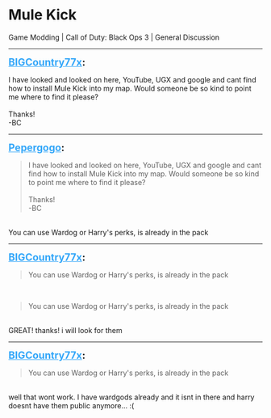 # Mule Kick
Game Modding | Call of Duty: Black Ops 3 | General Discussion

---
<strong style="font-size: 1.4em;"><span style="text-decoration: underline;text-decoration-color: #34a7f9;"><span style="color:#34a7f9;">BIGCountry77x</span></span>:</strong>

<p>I have looked and looked on here, YouTube, UGX and google and cant find how to install Mule Kick into my map. Would someone be so kind to point me where to find it please?<br /><br />Thanks!<br />-BC</p>

---
<strong style="font-size: 1.4em;"><span style="text-decoration: underline;text-decoration-color: #34a7f9;"><span style="color:#34a7f9;">Pepergogo</span></span>:</strong>

<p><blockquote>I have looked and looked on here, YouTube, UGX and google and cant find how to install Mule Kick into my map. Would someone be so kind to point me where to find it please?<br /><br />Thanks!<br />-BC<br /></blockquote><br />You can use Wardog or Harry&#39;s perks, is already in the pack</p>

---
<strong style="font-size: 1.4em;"><span style="text-decoration: underline;text-decoration-color: #34a7f9;"><span style="color:#34a7f9;">BIGCountry77x</span></span>:</strong>

<p><blockquote>You can use Wardog or Harry&#39;s perks, is already in the pack<br /></blockquote><br /><blockquote>You can use Wardog or Harry&#39;s perks, is already in the pack<br /></blockquote><br />GREAT! thanks! i will look for them</p>

---
<strong style="font-size: 1.4em;"><span style="text-decoration: underline;text-decoration-color: #34a7f9;"><span style="color:#34a7f9;">BIGCountry77x</span></span>:</strong>

<p><blockquote>You can use Wardog or Harry&#39;s perks, is already in the pack<br /></blockquote><br />well that wont work. I have wardgods already and it isnt in there and harry doesnt have them public anymore... :(</p>
